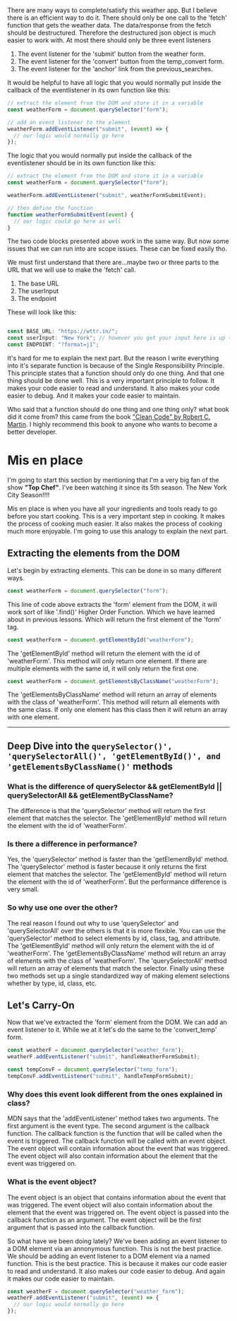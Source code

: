 There are many ways to complete/satisfy this weather app.
But I believe there is an efficient way to do it.
There should only be one call to the 'fetch' function that gets the weather data.
The data/response from the fetch should be destructured.
Therefore the destructured json object is much easier to work with.
At most there should only be three event listeners

1. The event listener for the 'submit' button from the weather form.
2. The event listener for the 'convert' button from the temp_convert form.
3. The event listener for the 'anchor' link from the previous_searches.

It would be helpful to have all logic that you would normally put inside the callback of the eventlistener in its own function like this:

```js
// extract the element from the DOM and store it in a variable
const weatherForm = document.querySelector("form");

// add an event listener to the element
weatherForm.addEventListener("submit", (event) => {
  // our logic would normally go here
});
```

The logic that you would normally put inside the callback of the eventlistener should be in its own function like this:

```js
// extract the element from the DOM and store it in a variable
const weatherForm = document.querySelector("form");

weatherForm.addEventListener("submit", weatherFormSubmitEvent);

// then define the function
function weatherFormSubmitEvent(event) {
  // our logic could go here as well
}
```

The two code blocks presented above work in the same way. But now some issues that we can run into are scope issues. These can be fixed easily tho.

We must first understand that there are...maybe two or three parts to the URL that we will use to make the 'fetch' call.

1. The base URL
2. The userInput
3. The endpoint

These will look like this:

```js

const BASE_URL: "https://wttr.in/";
const userInput: "New York"; // however you get your input here is up to you
const ENDPOINT: "?format=j1";

```

It's hard for me to explain the next part. But the reason I write everything into it's separate function is because of the Single Responsibility Principle. This principle states that a function should only do one thing. And that one thing should be done well. This is a very important principle to follow. It makes your code easier to read and understand. It also makes your code easier to debug. And it makes your code easier to maintain.

Who said that a function should do one thing and one thing only? what book did it come from?
this came from the book ["Clean Code" by Robert C. Martin](https://thixalongmy.haugiang.gov.vn/media/1175/clean_code.pdf). I highly recommend this book to anyone who wants to become a better developer.

# Mis en place

I'm going to start this section by mentioning that I'm a very big fan of the show **"Top Chef"**. I've been watching it since its 5th season. The New York City Season!!!!

Mis en place is when you have all your ingredients and tools ready to go before you start cooking. This is a very important step in cooking. It makes the process of cooking much easier. It also makes the process of cooking much more enjoyable. I'm going to use this analogy to explain the next part.

## Extracting the elements from the DOM

Let's begin by extracting elements. This can be done in so many different ways.

```js
const weatherForm = document.querySelector("form");
```

This line of code above extracts the 'form' element from the DOM, it will work sort of like '.find()' Higher Order Function. Which we have learned about in previous lessons. Which will return the first element of the 'form' tag.

```js
const weatherForm = document.getElementById("weatherForm");
```

The 'getElementById' method will return the element with the id of 'weatherForm'. This method will only return one element. If there are multiple elements with the same id, it will only return the first one.

```js
const weatherForm = document.getElementsByClassName("weatherForm");
```

The 'getElementsByClassName' method will return an array of elements with the class of 'weatherForm'. This method will return all elements with the same class. If only one element has this class then it will return an array with one element.

---

## Deep Dive into the `querySelector()', 'querySelectorAll()', 'getElementById()', and 'getElementsByClassName()'` methods

### What is the difference of querySelector && getElementById || querySelectorAll && getElementByClassName?

The difference is that the 'querySelector' method will return the first element that matches the selector. The 'getElementById' method will return the element with the id of 'weatherForm'.

### Is there a difference in performance?

Yes, the 'querySelector' method is faster than the 'getElementById' method. The 'querySelector' method is faster because it only returns the first element that matches the selector. The 'getElementById' method will return the element with the id of 'weatherForm'. But the performance difference is very small.

### So why use one over the other?

The real reason I found out why to use 'querySelector' and 'querySelectorAll' over the others is that it is more flexible. You can use the 'querySelector' method to select elements by id, class, tag, and attribute. The 'getElementById' method will only return the element with the id of 'weatherForm'. The 'getElementsByClassName' method will return an array of elements with the class of 'weatherForm'. The 'querySelectorAll' method will return an array of elements that match the selector. Finally using these two methods set up a single standardized way of making element selections whether by type, id, class, etc.

## Let's Carry-On

Now that we've extracted the 'form' element from the DOM. We can add an event listener to it. While we at it let's do the same to the 'convert_temp' form.

```js
const weatherF = document.querySelector("weather_form");
weatherF.addEventListener("submit", handleWeatherFormSubmit);

const tempConvF = document.querySelector("temp_form");
tempConvF.addEventListener("submit", handleTempFormSubmit);
```

### Why does this event look different from the ones explained in class?

MDN says that the 'addEventListener' method takes two arguments. The first argument is the event type. The second argument is the callback function. The callback function is the function that will be called when the event is triggered. The callback function will be called with an event object. The event object will contain information about the event that was triggered. The event object will also contain information about the element that the event was triggered on.

### What is the event object?

The event object is an object that contains information about the event that was triggered. The event object will also contain information about the element that the event was triggered on. The event object is passed into the callback function as an argument. The event object will be the first argument that is passed into the callback function.

So what have we been doing lately? We've been adding an event listener to a DOM element via an annonymous function. This is not the best practice. We should be adding an event listener to a DOM element via a named function. This is the best practice. This is because it makes our code easier to read and understand. It also makes our code easier to debug. And again it makes our code easier to maintain.

```js
const weatherF = document.querySelector("weather_form");
weatherF.addEventListener("submit", (event) => {
  // our logic would normally go here
});
```
